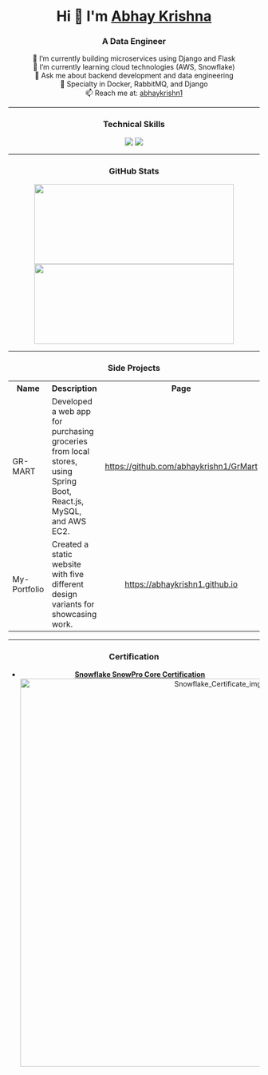 <body> 
  <div align="center">
    
# Hi 👋 I'm [Abhay Krishna](https://www.linkedin.com/in/abhaykrishn1) 

### A Data Engineer  

🔭 I’m currently building microservices using Django and Flask<br>
🌱 I’m currently learning cloud technologies (AWS, Snowflake)<br>
💬 Ask me about backend development and data engineering<br>
🔧 Specialty in Docker, RabbitMQ, and Django<br>
📫 Reach me at: [abhaykrishn1](mailto:abhaykrishn1@gmail.com)

----

### Technical Skills

  <p align="center">
    <img src="https://skillicons.dev/icons?i=python,java,react,nodejs,mysql,mongodb,aws,solr,rabbitmq,docker,snowflake,postman,git,linux"> <img src="https://api.accredible.com/v1/frontend/credential_website_embed_image/badge/116888741">
  </p>

----

### GitHub Stats

<span align="center">
<a href="http://www.github.com/abhaykrishn1">
<img src="https://github-readme-stats.vercel.app/api?username=abhaykrishn1&show_icons=true&hide=&count_private=true&title_color=3382ed&text_color=0f172a&icon_color=3382ed&bg_color=ffffff&hide_border=true&show_icons=true" width="400" height="160" />
<img src="https://github-readme-streak-stats.herokuapp.com/?user=abhaykrishn1&stroke=0f172a&background=ffffff&ring=3382ed&fire=3382ed&currStreakNum=0f172a&currStreakLabel=3382ed&sideNums=0f172a&sideLabels=0f172a&dates=0f172a&hide_border=true" width="400" height="160" /></a>
</span>

----

### Side Projects

<table>
    <tr align="center">
      <th>Name</th>
      <th>Description</th>
      <th>Page</th>
    </tr>
    <tr>
      <td>GR-MART</td>
      <td>Developed a web app for purchasing groceries from local stores, using Spring Boot, React.js, MySQL, and AWS EC2.</td>
      <td align="center"><a href="https://github.com/abhaykrishn1/GrMart">https://github.com/abhaykrishn1/GrMart</a></td>
    </tr>
    <tr>
      <td>My-Portfolio</td>
      <td>Created a static website with five different design variants for showcasing work.</td>
      <td align="center"><a href="https://abhaykrishn1.github.io">https://abhaykrishn1.github.io</a></td>
    </tr>  
  </table>

----

### Certification

- **[Snowflake SnowPro Core Certification](https://achieve.snowflake.com/38f88cd4-bcf4-4294-ad4b-bf36c0e5546b)** 
  <div align="center">
    <img src="" alt="Snowflake_Certificate_img" width="777"/>
  </div>

</div>
</body>

<!---
abhaykrishn1/abhaykrishn1 is a ✨ special ✨ repository because its `README.md` (this file) appears on your GitHub profile.
You can click the Preview link to take a look at your changes.
--->
